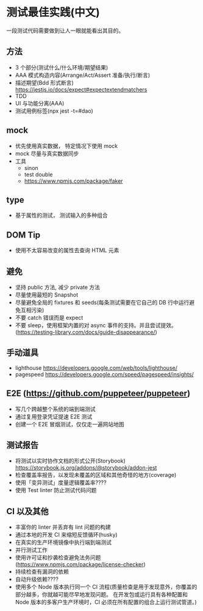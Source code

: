 # 测试最佳实践(中文)

一段测试代码需要做到让人一眼就能看出其目的。

## 方法

- 3 个部分(测试什么/什么环境/期望结果)
- AAA 模式构造内容(Arrange/Act/Assert 准备/执行/断言)
- 描述期望(Bdd 形式断言) https://jestjs.io/docs/expect#expectextendmatchers
- TDD
- UI 与功能分离(AAA)
- 测试用例标签(npx jest -t=#dao)

## mock

- 优先使用真实数据， 特定情况下使用 mock
- mock 尽量与真实数据同步
- 工具
  - sinon
  - test double
  - https://www.npmjs.com/package/faker

## type

- 基于属性的测试， 测试输入的多种组合

## DOM Tip

- 使用不太容易改变的属性去查询 HTML 元素

## 避免

- 坚持 public 方法, 减少 private 方法
- 尽量使用最短的 Snapshot
- 尽量避免全局的 fixtures 和 seeds(每条测试需要在它自己的 DB 行中运行避免互相污染)
- 不要 catch 错误而是 expect
- 不要 sleep，使用框架内置的对 async 事件的支持。并且尝试提效。(https://testing-library.com/docs/guide-disappearance/)

## 手动道具

- lighthouse https://developers.google.com/web/tools/lighthouse/
- pagespeed https://developers.google.com/speed/pagespeed/insights/

## E2E (https://github.com/puppeteer/puppeteer)

- 写几个跨越整个系统的端到端测试
- 通过复用登录凭证提速 E2E 测试
- 创建一个 E2E 冒烟测试，仅仅走一遍网站地图

## 测试报告

- 将测试以实时协作文档的形式公开(Storybook) https://storybook.js.org/addons/@storybook/addon-jest
- 检查覆盖率报告，以发现未覆盖的区域和其他奇怪的地方(coverage)
- 使用「变异测试」度量逻辑覆盖率????
- 使用 Test linter 防止测试代码问题

## CI 以及其他

- 丰富你的 linter 并丢弃有 lint 问题的构建
- 通过本地的开发 CI 来缩短反馈循环(husky)
- 在真实的生产环境镜像中执行端到端测试
- 并行测试工作
- 使用许可证和抄袭检查避免法务问题 (https://www.npmjs.com/package/license-checker)
- 持续检查有漏洞的依赖
- 自动升级依赖????
- 使用多个 Node 版本执行同一个 CI 流程(质量检查是用于发现意外，你覆盖的部分越多，你就越可能尽早地发现问题。 在开发包或运行具有各种配置和 Node 版本的多客户生产环境时，CI 必须在所有配置的组合上运行测试管道。)
